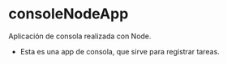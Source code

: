 # consoleNodeApp
Aplicación de consola realizada con Node.
- Esta es una app de consola, que sirve para registrar tareas.
